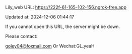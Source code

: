 Lily_web URL: https://222f-61-165-102-156.ngrok-free.app

Updated at: 2024-12-06 01:44:17

If you cannot open this URL, the server might be down.

Please contact: 

goley04@foxmail.com Or Wechat:GL_yeaH